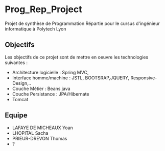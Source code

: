 # Prog_Rep_Project

Projet de synthèse de Programmation Répartie pour le cursus d'ingénieur informatique à Polytech Lyon

## Objectifs

Les objectifs de ce projet sont de mettre en oeuvre les technologies suivantes :
- Architecture logicielle : Spring MVC,
- Interface homme/machine : JSTL, BOOTSRAP,JQUERY, Responsive-Design,..
- Couche Métier : Beans java
- Couche Persistance : JPA/Hibernate
- Tomcat

## Equipe

- LAFAYE DE MICHEAUX Yoan 
- LHOPITAL Sacha
- PRIEUR-DREVON Thomas
- ?
